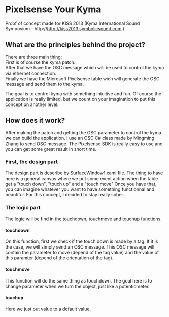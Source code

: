 <h1>Pixelsense Your Kyma</h1>

Proof of concept made for KISS 2013 (Kyma International Sound Symposium - http://http://kiss2013.symbolicsound.com ).

<h2>What are the principles behind the project?</h2>
There are three main thing:<br />
First is of course the kyma patch.<br />
After that we have the OSC message which will be used to control the kyma via ethernet connection.<br />
Finally we have the Microsoft Pixelsense table wich will generate the OSC message and send them to the kyma.<br />

The goal is to control kyma with something intuitive and fun. Of course the application is really limited, but we count on your imagination to put this concept on another level.

<h2>How does it work?</h2>
After making the patch and getting the OSC parameter to control the kyma we can build the application. I use an OSC C# class made by Mingming Zhang to send OSC message.
The Pixelsense SDK is really easy to use and you can get some great result in short time.

<h3>First, the design part</h3>
The design part is describe by SurfaceWindow1.xaml file.
The thing to have here is a general canvas where we put some event action when the table get a "touch down", "touch up" and a "touch move"
Once you have that, you can imagine whatever you want to have something functionnal and beautiful. For this concept, I decided to stay really sober.

<h3>The logic part</h3>
The logic will be find in the touchdown, touchmove and touchup functions.

<h4>touchdown</h4>
On this function, first we check if the touch down is made by a tag. If it is the case, we will simply send an OSC message. This OSC message will contain the parameter to move (depend of the tag value) and the value of this paramter (depend of the orientation of the tag).

<h4>touchmove</h4>
This function will do the same thing as touchdown. The goal here is to change parameter when we turn the object, just like a potentiometer.

<h4>touchup</h4>
Here we just put value to a default value.